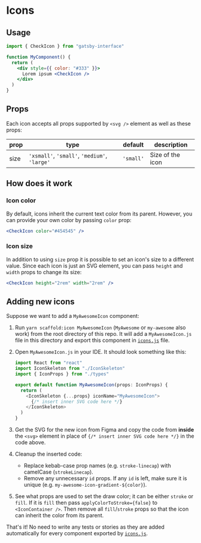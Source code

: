 # Icons

## Usage

```jsx
import { CheckIcon } from "gatsby-interface"

function MyComponent() {
  return (
    <div style={{ color: "#333" }}>
      Lorem ipsum <CheckIcon />
    </div>
  )
}
```

## Props

Each icon accepts all props supported by `<svg />` element as well as these props:

| prop | type                                         | default   | description      |
| ---- | -------------------------------------------- | --------- | ---------------- |
| size | `'xsmall'`, `'small'`, `'medium'`, `'large'` | `'small'` | Size of the icon |

## How does it work

### Icon color

By default, icons inherit the current text color from its parent. However, you can provide your own color by passing `color` prop:

```jsx
<CheckIcon color="#454545" />
```

### Icon size

In addition to using `size` prop it is possible to set an icon's size to a different value. Since each icon is just an SVG element, you can pass `height` and `width` props to change its size:

```jsx
<CheckIcon height="2rem" width="2rem" />
```

## Adding new icons

Suppose we want to add a `MyAwesomeIcon` component:

1. Run `yarn scaffold:icon MyAwesomeIcon` (`MyAwesome` or `my-awesome` also work) from the root directory of this repo. It will add a `MyAwesomeIcon.js` file in this directory and export this component in [`icons.js`](./icons.js) file.
1. Open `MyAwesomeIcon.js` in your IDE. It should look something like this:

   ```typescript jsx
   import React from "react"
   import IconSkeleton from "./IconSkeleton"
   import { IconProps } from "./types"

   export default function MyAwesomeIcon(props: IconProps) {
     return (
       <IconSkeleton {...props} iconName="MyAwesomeIcon">
         {/* insert inner SVG code here */}
       </IconSkeleton>
     )
   }
   ```

1. Get the SVG for the new icon from Figma and copy the code from **inside** the `<svg>` element in place of `{/* insert inner SVG code here */}` in the code above.
1. Cleanup the inserted code:
   - Replace kebab-case prop names (e.g. `stroke-linecap`) with camelCase (`strokeLinecap`).
   - Remove any unnecessary `id` props. If any `id` is left, make sure it is unique (e.g. `my-awesome-icon-gradient-${color}`).
1. See what props are used to set the draw color; it can be either `stroke` or `fill`. If it is `fill` then pass `applyColorToStroke={false}` to `<IconContainer />`. Then remove all `fill`/`stroke` props so that the icon can inherit the color from its parent.

That's it! No need to write any tests or stories as they are added automatically for every component exported by [`icons.js`](./icons.js).
